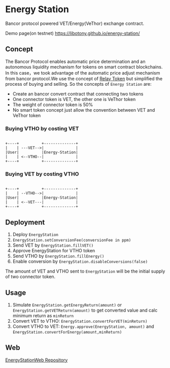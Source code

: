 # Energy Station

Bancor protocol powered VET/Energy(VeThor) exchange contract.

Demo page(on testnet) https://libotony.github.io/energy-station/

## Concept

The Bancor Protocol enables automatic price determination and an autonomous liquidity mechanism for tokens on smart contract blockchains. In this case，we took advantage of the automatic price adjust mechanism from bancor protocol.We use the concept of [Relay Token](https://support.bancor.network/hc/en-us/articles/360000471472-How-do-Relay-Tokens-work-) but simplified the process of buying and selling. So the concepts of `Energy Station` are:

+ Create an bancor convert contract that connecting two tokens
+ One connector token is VET, the other one is VeThor token
+ The weight of connector token is 50%
+ No smart token concept just allow the convention between VET and VeThor token

### Buying VTHO by costing VET

```

+----+          +--------------+
|    | ---VET-->|              |
|User|          |Energy-Station|
|    | <--VTHO--|              |
+----+          +--------------+

```

### Buying VET by costing VTHO

```

+----+          +--------------+
|    | --VTHO-->|              |
|User|          |Energy-Station|
|    | <--VET---|              |
+----+          +--------------+

```

## Deployment

1. Deploy `EnergyStation`
2. `EnergyStation.setConversionFee(conversionFee in ppm)`
3. Send VET by `EnergyStation.fillVET()`
4. Approve EnergyStation for VTHO token
5. Send VTHO by `EnergyStation.fillEnergy()`
6. Enable conversion by `EnergyStation.disableConversions(false)`

The amount of VET and VTHO sent to `EnergyStation` will be the initial supply of two connector token.

## Usage

1. Simulate `EnergyStation.getEnergyReturn(amount)` or `EnergyStation.getVETReturn(amount)` to get converted value and calc minimum return as `minReturn`
2. Convert VET to VTHO: `EnergyStation.convertForVET(minReturn)` 
2. Convert VTHO to VET: `Energy.approve(EnergyStation, amount)` and `EnergyStation.convertForEnergy(amount,minReturn)` 

## Web

[EnergyStationWeb Repository](https://github.com/libotony/energy-station-web)